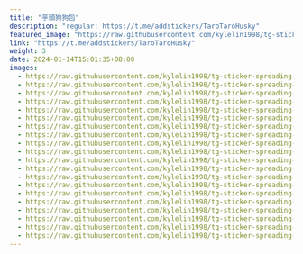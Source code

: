 ```yaml
---
title: "芋頭狗狗包"
description: "regular: https://t.me/addstickers/TaroTaroHusky"
featured_image: "https://raw.githubusercontent.com/kylelin1998/tg-sticker-spreading-worldwide-images/main/img/3f60ad4d-ee7e-4af0-88a6-ca15a2a47aba.jpg"
link: "https://t.me/addstickers/TaroTaroHusky"
weight: 3
date: 2024-01-14T15:01:35+08:00
images:
  - https://raw.githubusercontent.com/kylelin1998/tg-sticker-spreading-worldwide-images/main/img/3f60ad4d-ee7e-4af0-88a6-ca15a2a47aba.jpg
  - https://raw.githubusercontent.com/kylelin1998/tg-sticker-spreading-worldwide-images/main/img/caae0938-3c8a-47f2-b82d-e96b2e7a77c8.jpg
  - https://raw.githubusercontent.com/kylelin1998/tg-sticker-spreading-worldwide-images/main/img/d25840da-e7e0-442f-be13-653be46ed17d.jpg
  - https://raw.githubusercontent.com/kylelin1998/tg-sticker-spreading-worldwide-images/main/img/c356a48f-c761-499b-a2e8-f56d6a4dc43c.jpg
  - https://raw.githubusercontent.com/kylelin1998/tg-sticker-spreading-worldwide-images/main/img/a3457d8a-21b3-4253-aefc-43629fe880a8.jpg
  - https://raw.githubusercontent.com/kylelin1998/tg-sticker-spreading-worldwide-images/main/img/70343e86-bb69-4465-b29a-464a6e266dde.jpg
  - https://raw.githubusercontent.com/kylelin1998/tg-sticker-spreading-worldwide-images/main/img/2b189039-c0e5-41fe-b5af-28cf5aa010e3.jpg
  - https://raw.githubusercontent.com/kylelin1998/tg-sticker-spreading-worldwide-images/main/img/b03ab03d-e2a4-49b6-ab1c-c189468b123b.jpg
  - https://raw.githubusercontent.com/kylelin1998/tg-sticker-spreading-worldwide-images/main/img/85b24678-9d25-4f5c-8828-da3e1ae9d106.jpg
  - https://raw.githubusercontent.com/kylelin1998/tg-sticker-spreading-worldwide-images/main/img/ef91ddb6-88eb-4cd4-97cc-8fd23ab20161.jpg
  - https://raw.githubusercontent.com/kylelin1998/tg-sticker-spreading-worldwide-images/main/img/8a5f6dfe-8c4a-4a78-82f1-01001141c556.jpg
  - https://raw.githubusercontent.com/kylelin1998/tg-sticker-spreading-worldwide-images/main/img/f9454819-c7c4-424c-9cf5-b78856acf9c0.jpg
  - https://raw.githubusercontent.com/kylelin1998/tg-sticker-spreading-worldwide-images/main/img/fb952f5b-22e7-4f12-9c4a-ca1aa5e16be2.jpg
  - https://raw.githubusercontent.com/kylelin1998/tg-sticker-spreading-worldwide-images/main/img/6be4f4ac-173f-4feb-8b95-fe90e0378753.jpg
  - https://raw.githubusercontent.com/kylelin1998/tg-sticker-spreading-worldwide-images/main/img/729e6a62-95d3-4ede-8b39-56775d51415a.jpg
  - https://raw.githubusercontent.com/kylelin1998/tg-sticker-spreading-worldwide-images/main/img/7e4beaa1-efa3-43bd-8b65-d19af825e750.jpg
  - https://raw.githubusercontent.com/kylelin1998/tg-sticker-spreading-worldwide-images/main/img/8f48897a-d250-49be-86e6-52973f8a4df0.jpg
  - https://raw.githubusercontent.com/kylelin1998/tg-sticker-spreading-worldwide-images/main/img/f3aef861-1ca5-4746-93d4-a8409208e3d4.jpg
  - https://raw.githubusercontent.com/kylelin1998/tg-sticker-spreading-worldwide-images/main/img/e959e313-2452-459f-8902-934e628532f1.jpg
  - https://raw.githubusercontent.com/kylelin1998/tg-sticker-spreading-worldwide-images/main/img/3b3f52f8-9b0b-4a81-9f55-42abfd889f0e.jpg
---
```

